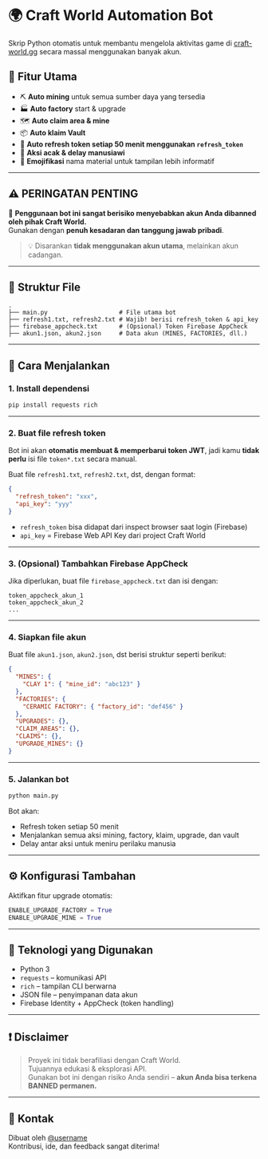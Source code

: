 # 🌍 Craft World Automation Bot

Skrip Python otomatis untuk membantu mengelola aktivitas game di [craft-world.gg](https://craft-world.gg) secara massal menggunakan banyak akun.

## 🧩 Fitur Utama

- ⛏️ **Auto mining** untuk semua sumber daya yang tersedia  
- 🏭 **Auto factory** start & upgrade  
- 🗺️ **Auto claim area & mine**  
- 📦 **Auto klaim Vault**  
- 🔁 **Auto refresh token setiap 50 menit menggunakan `refresh_token`**
- 🔀 **Aksi acak & delay manusiawi**
- 🧱 **Emojifikasi** nama material untuk tampilan lebih informatif  

---

## ⚠️ PERINGATAN PENTING

🚫 **Penggunaan bot ini sangat berisiko menyebabkan akun Anda dibanned oleh pihak Craft World.**  
Gunakan dengan **penuh kesadaran dan tanggung jawab pribadi**.  
> 💡 Disarankan **tidak menggunakan akun utama**, melainkan akun cadangan.

---

## 📁 Struktur File

```
.
├── main.py                    # File utama bot
├── refresh1.txt, refresh2.txt # Wajib! berisi refresh_token & api_key
├── firebase_appcheck.txt      # (Opsional) Token Firebase AppCheck
├── akun1.json, akun2.json     # Data akun (MINES, FACTORIES, dll.)
```

---

## 🔧 Cara Menjalankan

### 1. Install dependensi

```bash
pip install requests rich
```

---

### 2. Buat file refresh token  
Bot ini akan **otomatis membuat & memperbarui token JWT**, jadi kamu **tidak perlu** isi file `token*.txt` secara manual.

Buat file `refresh1.txt`, `refresh2.txt`, dst, dengan format:

```json
{
  "refresh_token": "xxx",
  "api_key": "yyy"
}
```

- `refresh_token` bisa didapat dari inspect browser saat login (Firebase)
- `api_key` = Firebase Web API Key dari project Craft World

---

### 3. (Opsional) Tambahkan Firebase AppCheck

Jika diperlukan, buat file `firebase_appcheck.txt` dan isi dengan:
```
token_appcheck_akun_1
token_appcheck_akun_2
...
```

---

### 4. Siapkan file akun  
Buat file `akun1.json`, `akun2.json`, dst berisi struktur seperti berikut:

```json
{
  "MINES": {
    "CLAY 1": { "mine_id": "abc123" }
  },
  "FACTORIES": {
    "CERAMIC FACTORY": { "factory_id": "def456" }
  },
  "UPGRADES": {},
  "CLAIM_AREAS": {},
  "CLAIMS": {},
  "UPGRADE_MINES": {}
}
```

---

### 5. Jalankan bot

```bash
python main.py
```

Bot akan:
- Refresh token setiap 50 menit
- Menjalankan semua aksi mining, factory, klaim, upgrade, dan vault
- Delay antar aksi untuk meniru perilaku manusia

---

## ⚙️ Konfigurasi Tambahan

Aktifkan fitur upgrade otomatis:

```python
ENABLE_UPGRADE_FACTORY = True
ENABLE_UPGRADE_MINE = True
```

---

## 🧠 Teknologi yang Digunakan

- Python 3
- `requests` – komunikasi API
- `rich` – tampilan CLI berwarna
- JSON file – penyimpanan data akun
- Firebase Identity + AppCheck (token handling)

---

## ❗ Disclaimer

> Proyek ini tidak berafiliasi dengan Craft World.  
> Tujuannya edukasi & eksplorasi API.  
> Gunakan bot ini dengan risiko Anda sendiri – **akun Anda bisa terkena BANNED permanen.**

---

## 💬 Kontak

Dibuat oleh [@username](https://t.me/yourusername)  
Kontribusi, ide, dan feedback sangat diterima!

